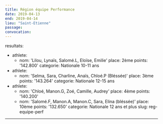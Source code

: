 ```yaml
---
title: Région équipe Performance
date: 2019-04-13
end: 2019-04-14
lieu: "Saint-Etienne"
passage:
convocation:
---
```

resultats:
  - athlete:
      - nom: 'Lilou, Lynaïs, Salomé.L, Eloïse, Emilie'
        place: 2ème
        points: '142.800'
    categorie: Nationale 10-11 ans
  - athlete:
      - nom: 'Selma, Sara, Charline, Anaïs, Chloé.P (Bléssée)'
        place: 3ème
        points: '143.264'
    categorie: Nationale 12-15 ans
  - athlete:
      - nom: 'Chloé, Manon.G, Zoé, Camille, Audrey'
        place: 4ème
        points: '140.200'
      - nom: 'Salomé.F, Manon.A, Manon.C, Sara, Elina (bléssée)'
        place: 10ème
        points: '132.650'
    categorie: Nationale 12 ans et plus
slug: reg-equipe-perf
---
